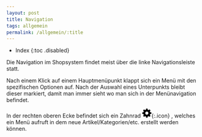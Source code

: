 ```yaml
---
layout: post
title: Navigation
tags: allgemein
permalink: /allgemein/:title
---
```



+ Index
{:toc .disabled}




Die Navigation im Shopsystem findet meist über die linke Navigationsleiste statt.


Nach einem Klick auf einem Hauptmenüpunkt klappt sich ein Menü mit den spezifischen Optionen auf. Nach der Auswahl eines Unterpunkts bleibt dieser markiert, damit man immer sieht wo man sich in der Menünavigation befindet.


In der rechten oberen Ecke befindet sich ein Zahnrad ![Zahnrad][1]{:.icon} , welches ein Menü aufruft in dem neue Artikel/Kategorien/etc. erstellt werden können.


[1]: /img/glyphicons/glyphicons-137-cogwheel.png
